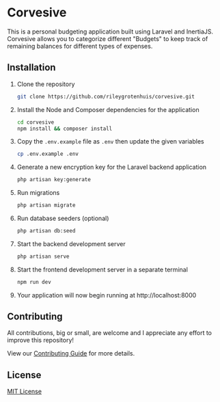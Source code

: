 # Corvesive

This is a personal budgeting application built using Laravel and InertiaJS. Corvesive allows you to categorize different "Budgets" to keep track of remaining balances for different types of expenses.

## Installation

1. Clone the repository

   ```bash
   git clone https://github.com/rileygrotenhuis/corvesive.git
   ```

2. Install the Node and Composer dependencies for the application

   ```bash
   cd corvesive
   npm install && composer install
   ```

3. Copy the `.env.example` file as `.env` then update the given variables

   ```bash
   cp .env.example .env
   ```

4. Generate a new encryption key for the Laravel backend application

   ```bash
   php artisan key:generate
   ```

5. Run migrations

   ```bash
   php artisan migrate
   ```

6. Run database seeders (optional)

   ```bash
   php artisan db:seed
   ```

7. Start the backend development server

   ```bash
   php artisan serve
   ```

8. Start the frontend development server in a separate terminal

   ```bash
   npm run dev
   ```

9. Your application will now begin running at http://localhost:8000

## Contributing

All contributions, big or small, are welcome and I appreciate any effort to improve this repository!

View our [Contributing Guide](CONTRIBUTING.md) for more details.

## License

[MIT License](LICENSE.txt)

